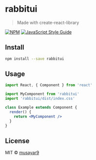 # rabbitui

> Made with create-react-library

[![NPM](https://img.shields.io/npm/v/rabbitui.svg)](https://www.npmjs.com/package/rabbitui) [![JavaScript Style Guide](https://img.shields.io/badge/code_style-standard-brightgreen.svg)](https://standardjs.com)

## Install

```bash
npm install --save rabbitui
```

## Usage

```jsx
import React, { Component } from 'react'

import MyComponent from 'rabbitui'
import 'rabbitui/dist/index.css'

class Example extends Component {
  render() {
    return <MyComponent />
  }
}
```

## License

MIT © [musayar9](https://github.com/musayar9)
